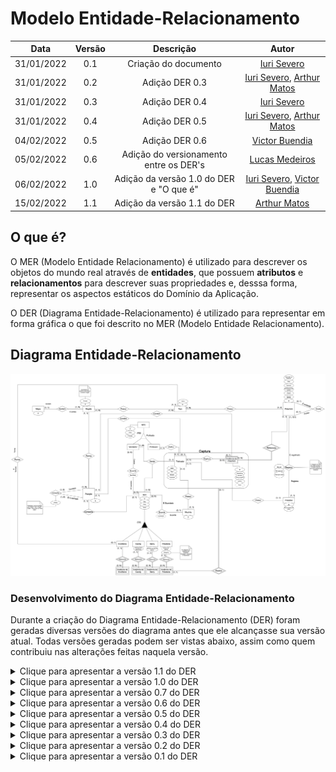# Modelo Entidade-Relacionamento

|    Data    | Versão | Descrição | Autor |
| :---: | :----: | :---: | :---: |
| 31/01/2022 | 0.1 | Criação do documento | [Iuri Severo](https://github.com/iurisevero) |
| 31/01/2022 | 0.2 | Adição DER 0.3 | [Iuri Severo](https://github.com/iurisevero), [Arthur Matos](https://github.com/Arthur-Gaudium) |
| 31/01/2022 | 0.3 | Adição DER 0.4 | [Iuri Severo](https://github.com/iurisevero) |
| 31/01/2022 | 0.4 | Adição DER 0.5 | [Iuri Severo](https://github.com/iurisevero), [Arthur Matos](https://github.com/Arthur-Gaudium) |
| 04/02/2022 | 0.5 | Adição DER 0.6 | [Victor Buendia](https://github.com/Victor-Buendia) |
| 05/02/2022 | 0.6 | Adição do versionamento entre os DER's | [Lucas Medeiros](https://github.com/medeiroslucas) |
| 06/02/2022 | 1.0 | Adição da versão 1.0 do DER e "O que é" | [Iuri Severo](https://github.com/iurisevero), [Victor Buendia](https://github.com/Victor-Buendia) |
| 15/02/2022 | 1.1 | Adição da versão 1.1 do DER | [Arthur Matos](https://github.com/Arthur-Gaudium) |


## O que é?

O MER (Modelo Entidade Relacionamento) é utilizado para descrever os objetos do mundo real através de **entidades**, que possuem **atributos** e **relacionamentos** para descrever suas propriedades e, desssa forma, representar os aspectos estáticos do Domínio da Aplicação. 

O DER (Diagrama Entidade-Relacionamento) é utilizado para representar em forma gráfica o que foi descrito no MER (Modelo Entidade Relacionamento).

## Diagrama Entidade-Relacionamento

![DER v1.1](../Assets/Images/MER/DERv1.1.png)

### Desenvolvimento do Diagrama Entidade-Relacionamento

Durante a criação do Diagrama Entidade-Relacionamento (DER) foram geradas diversas versões do diagrama antes que ele alcançasse sua versão atual. Todas versões geradas podem ser vistas abaixo, assim como quem contribuiu nas alterações feitas naquela versão.

<details>
<summary>Clique para apresentar a versão 1.1 do DER</summary>

### DER v1.1

As modificações realizadas nesta versão foram:
- Alteração nas entidades que deveriam ser entidades fracas;
- Alteração do relacionamento de captura com pokebola para com instância de pokebola;
- Adição da chave primária do mapa;

![DER v1.1](../Assets/Images/MER/DERv1.1.png)

**Autor(es):** [Arthur Matos](https://github.com/Arthur-Gaudium)
</details>

<details>
<summary>Clique para apresentar a versão 1.0 do DER</summary>

### DER v1.0

As modificações realizadas nesta versão foram:
- Correção da especificação de NPCs
- Adição da cardinalidade entre os itens e suas respectivas instâncias

![DER v0.7](../Assets/Images/MER/DERv0.7.png)

**Autor(es):** [Iuri Severo](https://github.com/iurisevero), [Victor Buendia](https://github.com/Victor-Buendia)
</details>

<details>
<summary>Clique para apresentar a versão 0.7 do DER</summary>

### DER v0.7

As modificações realizadas nesta versão foram:
- Criação das entidades de instancia dos itens;
- Alteração do relacionamento para Participação Total em todas as instâncias;
- Criação da generalização NPC;
- Criação da entidade Professor;
- Criação do relacionamento Professor-Treinador;
- Alteração na cardinalidade da EvoStone - Tipo.

![DER v0.7](../Assets/Images/MER/DERv0.7.png)

**Autor(es):** [João Guedes](https://github.com/sudjoao) e [Lucas Medeiros](https://github.com/medeiroslucas)
</details>

<details>
<summary>Clique para apresentar a versão 0.6 do DER</summary>

### DER v0.6
As modificações realizadas nesta versão foram:
- Eliminação do CE **NPC** e a herança incorreta que ela possuía;
- Inserção do ternário entre os CEs **Vendedor**, **Item** e **Treinador** através do CR **Vende**;
- Alteração das notas textuais incorretas de movimento para incluir movimentos "Para cima" e "Para baixo";
- Transformação do atributo "Nível" para derivado na **Instância de Pokémon**;
- Alteração da herança incorreta de (P,E) para (T,E) nos itens.

![DER v0.6](../Assets/Images/MER/DERv0.6.png)

**Autor(es):** [Victor Buendia](https://github.com/Victor-Buendia)<br><br>

</details>

<details>
<summary>Clique para apresentar a versão 0.5 do DER</summary>

### DER v0.5


As principais modificações realizadas nesta versão foram:
- Criação da CE **Mochila**
- Criação da CE **Vendedor**
- Criação da CE **EvoStone**
- Criação da CE **Candy**
- Criação da CE **Berry**
- Adição de outras heranças para **Item**: **EvoStone**, **Candy**, **Berry**
- Adição de uma nova herança para **NPC**: **Vendedor**
- Novo relacionamento entre **Item** e **Mochila**
- Novo relacionamento entre **Item** e **Vendedor**
- Novo relacionamento entre **Treinador** e **NPC**
- Novo relacionamento entre **Treinador** e **Mochila**
- Novo relacionamento entre **EvoStore** e **Tipo**
- Novo auto-relacionamento *evolui* para **Pokemon** 


![DER v0.5](../Assets/Images/MER/DERv0.5.png)

**Autor(es):** [Arthur Matos](https://github.com/Arthur-Gaudium), [Iuri Severo](https://github.com/iurisevero)<br><br>

</details>

<details>
<summary>Clique para apresentar a versão 0.4 do DER</summary>

### DER v0.4


As principais modificações realizadas nesta versão foram:
- Adição dos atributos de **Instância de Pokemon**
- Remoção do relacionamento entre **Pokedex** e **Instância de Pokemon**
- Novo relacionamento entre **Treinador** e **Pokedex**
- Novo relacionamento entre **Pokemon** e **Pokedex**


![DER v0.4](../Assets/Images/MER/DERv0.4.png)

**Autor(es):** [Iuri Severo](https://github.com/iurisevero)<br><br>

</details>

<details>
<summary>Clique para apresentar a versão 0.3 do DER</summary>

### DER v0.3

As principais modificações realizadas nesta versão foram:
- Adição dos atributos de **Tipo**
- Adição dos atributos na relação *Registra* entre **Pokedex** e **Instância de Pokemon**
- Adição do relacionamento entre **Instância de Pokemon** e **Posição**
- Remoção do ternário entre **Região**, **Tipo** e **Instância de Pokemon** para dois relacionamentos
- Novo relacionamento entre **Região** e **Tipo**
- Novo relacionamento entre **Tipo** e **Pokemon**


![DER v0.3](../Assets/Images/MER/DERv0.3.png)


**Autor(es):** [Arthur Matos](https://github.com/Arthur-Gaudium), [Iuri Severo](https://github.com/iurisevero)<br><br>

</details>

<details>
<summary>Clique para apresentar a versão 0.2 do DER</summary>

### DER v0.2

As principais modificações realizadas nesta versão foram:
- Criação da CE **Instância de Pokemon**
- Adição dos atributos de **Pokemon**
- Adição dos atributos de **Treinador**
- Adição dos atributos de **NPC**
- Adição dos atributos de **Item**
- Adição dos atributos de **Região**
- Adição do relacionamento entre **Pokedex** e **Pokemon**
- Adição do relacionamento entre **Instância de Pokemon** e **Treinador**
- Adição do relacionamento entre **Item** e **Posição**
- Adição do relacionamento entre **Treinador** e **Pokebola**


![DER v0.2](../Assets/Images/MER/DERv0.2.png)

**Autor(es):** [Arthur Matos](https://github.com/Arthur-Gaudium), [Iuri Severo](https://github.com/iurisevero), [João Pedro José](https://github.com/sudjoao), [Victor Buendia](https://github.com/Victor-Buendia)<br><br>

</details>

<details>
<summary>Clique para apresentar a versão 0.1 do DER</summary>

### DER v0.1

![DER v0.1](../Assets/Images/MER/DERv0.1.png)

**Autor(es):** [Arthur Matos](https://github.com/Arthur-Gaudium), [Iuri Severo](https://github.com/iurisevero), [João Pedro José](https://github.com/sudjoao), [Victor Buendia](https://github.com/Victor-Buendia)<br><br>

</details>
